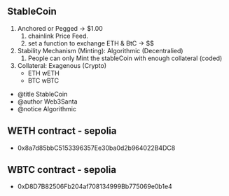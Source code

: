 ## StableCoin

1. Anchored or Pegged -> $1.00
   1. chainlink Price Feed.
   2. set a function to exchange ETH & BtC -> $$
2. Stability Mechanism (Minting): Algorithmic (Decentralied)
   1. People can only Mint the stableCoin with enough collateral (coded)
3. Collateral: Exagenous (Crypto)
   - ETH wETH
   - BTC wBTC

- @title StableCoin
- @author Web3Santa
- @notice Algorithmic

## WETH contract - sepolia

- 0x8a7d85bbC5153396357Ee30ba0d2b964022B4DC8

## WBTC contract - sepolia

- 0xD8D7B82506Fb204af708134999Bb775069e0b1e4
